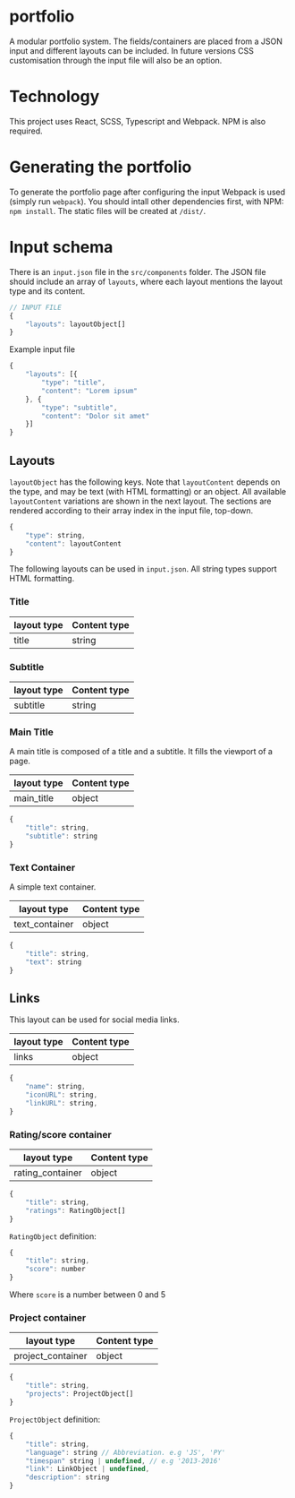 # portfolio
A modular portfolio system. The fields/containers are placed from a JSON input and different layouts can be included. In future versions CSS customisation through the input file will also be an option.

# Technology
This project uses React, SCSS, Typescript and Webpack. NPM is also required.

# Generating the portfolio
To generate the portfolio page after configuring the input Webpack is used (simply run `webpack`). You should intall other dependencies first, with NPM: `npm install`. The static files will be created at `/dist/`.

# Input schema
There is an `input.json` file in the `src/components` folder. The JSON file should include an array of `layouts`, where each layout mentions the layout type and its content.

```javascript
// INPUT FILE
{
    "layouts": layoutObject[]
}
```

Example input file

```javascript
{
    "layouts": [{
        "type": "title",
        "content": "Lorem ipsum"
    }, {
        "type": "subtitle",
        "content": "Dolor sit amet"
    }]
}
```

## Layouts
`layoutObject` has the following keys. Note that `layoutContent` depends on the type, and may be text (with HTML formatting) or an object. All available `layoutContent` variations are shown in the next layout. The sections are rendered according to their array index in the input file, top-down.

```javascript
{
    "type": string,
    "content": layoutContent
}
```

The following layouts can be used in `input.json`. All string types support HTML formatting.

### Title

| layout type        | Content type         |
| ------------------ | -------------------- |
| title              | string               |

### Subtitle

| layout type        | Content type         |
| ------------------ | -------------------- |
| subtitle           | string               |

### Main Title
A main title is composed of a title and a subtitle. It fills the viewport of a page.

| layout type        | Content type         |
| ------------------ | -------------------- |
| main_title         | object               |

```javascript
{
    "title": string,
    "subtitle": string
}
```

### Text Container
A simple text container.

| layout type        | Content type         |
| ------------------ | -------------------- |
| text_container     | object               |

```javascript
{
    "title": string,
    "text": string
}
```

## Links
This layout can be used for social media links.

| layout type        | Content type         |
| ------------------ | -------------------- |
| links              | object               |

```javascript
{
    "name": string,
    "iconURL": string,
    "linkURL": string,
}
```

### Rating/score container

| layout type        | Content type         |
| ------------------ | -------------------- |
| rating_container   | object               |

```javascript
{
    "title": string,
    "ratings": RatingObject[]
}
```

`RatingObject` definition:

```javascript
{
    "title": string,
    "score": number
}
```

Where `score` is a number between 0 and 5

### Project container

| layout type        | Content type         |
| ------------------ | -------------------- |
| project_container  | object               |

```javascript
{
    "title": string,
    "projects": ProjectObject[]
}
```

`ProjectObject` definition:

```javascript
{
    "title": string,
    "language": string // Abbreviation. e.g 'JS', 'PY'
    "timespan" string | undefined, // e.g '2013-2016'
    "link": LinkObject | undefined,
    "description": string
}
```